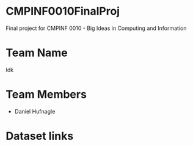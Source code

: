 # CMPINF0010FinalProj
Final project for CMPINF 0010 - Big Ideas in Computing and Information

# Team Name
Idk

# Team Members
- Daniel Hufnagle

# Dataset links
